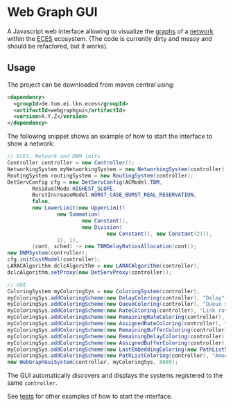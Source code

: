 # Web Graph GUI

A Javascript web interface allowing to visualize the [graphs](https://github.com/AmoVanB/eces-graph) of a [network](https://github.com/AmoVanB/eces-network) within the [ECES](https://github.com/AmoVanB/eces-core) ecosystem.
(The code is currently dirty and messy and should be refactored, but it works).

## Usage

The project can be downloaded from maven central using:
```xml
<dependency>
  <groupId>de.tum.ei.lkn.eces</groupId>
  <artifactId>webgraphgui</artifactId>
  <version>X.Y.Z</version>
</dependency>
```

The following snippet shows an example of how to start the interface to show a network:

```java
// ECES, Network and DNM inits
Controller controller = new Controller();
NetworkingSystem myNetworkingSystem = new NetworkingSystem(controller);
RoutingSystem routingSystem = new RoutingSystem(controller);
DetServConfig cfg = new DetServConfig(ACModel.TBM,
        ResidualMode.HIGHEST_SLOPE,
        BurstIncreaseModel.WORST_CASE_BURST_REAL_RESERVATION,
        false,
        new LowerLimit(new UpperLimit(
                new Summation(
                        new Constant(),
                        new Division(
                                new Constant(), new Constant(2))),
                2), 1),
        (cont, sched) -> new TBMDelayRatiosAllocation(cont));
new DNMSystem(controller);
cfg.initCostModel(controller);
LARACAlgorithm dclcAlgorithm = new LARACAlgorithm(controller);
dclcAlgorithm.setProxy(new DetServProxy(controller));

// GUI
ColoringSystem myColoringSys = new ColoringSystem(controller);
myColoringSys.addColoringScheme(new DelayColoring(controller), "Delay");
myColoringSys.addColoringScheme(new QueueColoring(controller), "Queue sizes");
myColoringSys.addColoringScheme(new RateColoring(controller), "Link rate");
myColoringSys.addColoringScheme(new RemainingRateColoring(controller), "Remaining rate");
myColoringSys.addColoringScheme(new AssignedRateColoring(controller), "Assigned rate");
myColoringSys.addColoringScheme(new RemainingBufferColoring(controller), "Remaining buffer space");
myColoringSys.addColoringScheme(new RemainingDelayColoring(controller), "Remaining delay");
myColoringSys.addColoringScheme(new AssignedBufferColoring(controller), "Assigned buffer space");
myColoringSys.addColoringScheme(new LastEmbeddingColoring(new PathListSystem(controller)), "Last embedded flow");
myColoringSys.addColoringScheme(new PathListColoring(controller), "Amount of paths");
new WebGraphGuiSystem(controller, myColoringSys, 8080);
```

The GUI automatically discovers and displays the systems registered to the same `controller`.

See [tests](src/test) for other examples of how to start the interface.